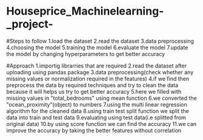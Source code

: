 # Houseprice_Machinelearning-_project-
#Steps to follow
1.load the dataset
2.read the dataset
3.data preprocessing
4.choosing the model
5.training the model
6.evaluate the model
7.update the model by changing hyperparameters to get better accuracy

#Approach
1.importig librarries that are required
2.read the dataset after uploading using pandas package
3.data preprocessing(check whether any missing values or normalization required in the features)
4.if we find then preprocess the data by required techniques and try to clean the data because it will helps us try to get better accuracy
5.here we filled with missing values in "total_bedrooms" using mean function
6.we converted the "ocean_proximity"(object) to numbers
7.using the multi linear regression algorithm for the cleaned data
8.using train test split function we split the data into train and test data 
9.evaluating using test data(i.e splitted from original data)
10.by using score function we can find the accuracy
11.we can improve the accuracy by taking the better features without correlation
